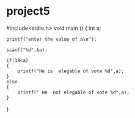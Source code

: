 # project5

#include<stdio.h>
void main ()
{
	int a;

	printf("enter the value of a\n");

	scanf("%d",&a);

	if(18<a)
	{
		printf("He is  elegable of vote %d",a);
  	}
	else
	{
		printf(" He  not elegable of vote %d",a);
	}
}
